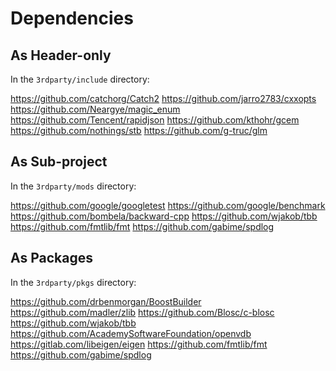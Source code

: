 # Dependencies

## As Header-only

In the `3rdparty/include` directory:

https://github.com/catchorg/Catch2
https://github.com/jarro2783/cxxopts
https://github.com/Neargye/magic_enum
https://github.com/Tencent/rapidjson
https://github.com/kthohr/gcem
https://github.com/nothings/stb
https://github.com/g-truc/glm

## As Sub-project

In the `3rdparty/mods` directory:

https://github.com/google/googletest
https://github.com/google/benchmark
https://github.com/bombela/backward-cpp
https://github.com/wjakob/tbb
https://github.com/fmtlib/fmt
https://github.com/gabime/spdlog

## As Packages

In the `3rdparty/pkgs` directory:

https://github.com/drbenmorgan/BoostBuilder
https://github.com/madler/zlib
https://github.com/Blosc/c-blosc
https://github.com/wjakob/tbb
https://github.com/AcademySoftwareFoundation/openvdb
https://gitlab.com/libeigen/eigen
https://github.com/fmtlib/fmt
https://github.com/gabime/spdlog
